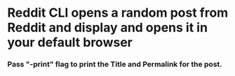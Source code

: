 # Reddit CLI opens a random post from Reddit and display and opens it in your default browser


### Pass "-print" flag to print the Title and Permalink for the post.